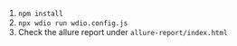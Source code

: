 1. `npm install`
2. `npx wdio run wdio.config.js`
3. Check the allure report under `allure-report/index.html`
